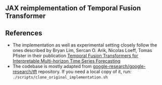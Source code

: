 ## JAX reimplementation of Temporal Fusion Transformer

## References

- The implementation as well as experimental setting closely follow the ones described by Bryan Lim, Sercan O. Arik,
  Nicolas Loeff, Tomas Pfister
  in their
  publication [Temporal Fusion Transformers for Interpretable Multi-horizon Time Series Forecasting](https://arxiv.org/abs/1912.09363)
- The codebase is mostly adapted
  from [google-research/google-research/tft](https://github.com/google-research/google-research/tree/master/tft)
  repository.
  If you need a local copy of it, run: `./scripts/clone_original_implementation.sh`